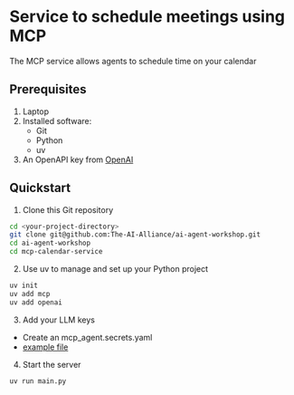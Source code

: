 # Service to schedule meetings using MCP

The MCP service allows agents to schedule time on your calendar


## Prerequisites

1. Laptop
2. Installed software:
    - Git
    - Python
    - uv
3. An OpenAPI key from [OpenAI](https://platform.openai.com/api-keys)


## Quickstart

1. Clone this Git repository

```bash
cd <your-project-directory>
git clone git@github.com:The-AI-Alliance/ai-agent-workshop.git
cd ai-agent-workshop
cd mcp-calendar-service
```

2. Use uv to manage and set up your Python project

```bash
uv init
uv add mcp
uv add openai
```

3. Add your LLM keys

- Create an mcp_agent.secrets.yaml
- [example file](https://github.com/lastmile-ai/mcp-agent/blob/main/examples/basic/mcp_basic_agent/mcp_agent.secrets.yaml.example)

4. Start the server

```bash
uv run main.py
```
